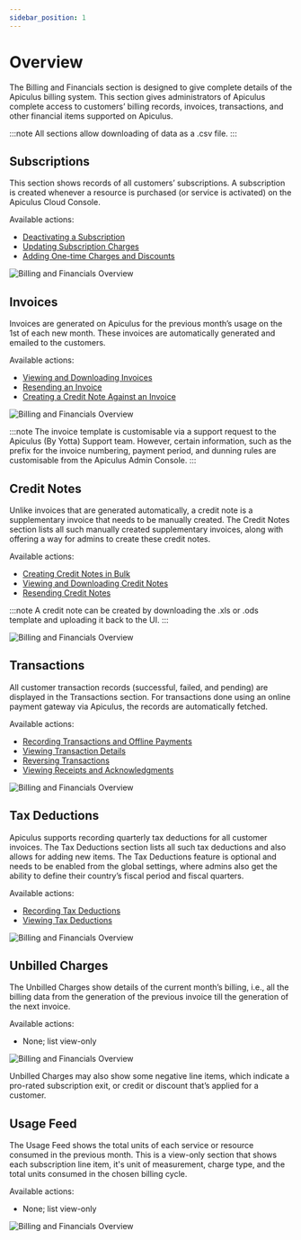 ```yaml
---
sidebar_position: 1
---
```

# Overview

The Billing and Financials section is designed to give complete details of the Apiculus billing system. This section gives administrators of Apiculus complete access to customers’ billing records, invoices, transactions, and other financial items supported on Apiculus.

:::note
All sections allow downloading of data as a .csv file.
:::

## Subscriptions

This section shows records of all customers’ subscriptions. A subscription is created whenever a resource is purchased (or service is activated) on the Apiculus Cloud Console.

Available actions:

- [Deactivating a Subscription](DeactivatingaSubscription)
- [Updating Subscription Charges](UpdatingSubscriptionCharges)
- [Adding One-time Charges and Discounts](AddingOne-timeChargesandDiscounts.md)

![Billing and Financials Overview](img/Overview1.png)

## Invoices

Invoices are generated on Apiculus for the previous month’s usage on the 1st of each new month. These invoices are automatically generated and emailed to the customers.

Available actions:

- [Viewing and Downloading Invoices](ViewinganddownloadingInvoices.md)
- [Resending an Invoice](AboutInvoice.md)
- [Creating a Credit Note Against an Invoice](CreatingaCreditNoteAgainstanInvoice)

![Billing and Financials Overview](img/Overview2.png)

:::note
The invoice template is customisable via a support request to the Apiculus (By Yotta) Support team. However, certain information, such as the prefix for the invoice numbering, payment period, and dunning rules are customisable from the Apiculus Admin Console.
:::

## Credit Notes

Unlike invoices that are generated automatically, a credit note is a supplementary invoice that needs to be manually created. The Credit Notes section lists all such manually created supplementary invoices, along with offering a way for admins to create these credit notes.

Available actions:

- [Creating Credit Notes in Bulk](/docs/Administration/BillingandFinancials/CreatingCreditNotesinBulk)
- [Viewing and Downloading Credit Notes](/docs/Administration/BillingandFinancials/ViewingandDownloadingCreditNotes)
- [Resending Credit Notes](/docs/Administration/BillingandFinancials/ResendingCreditNotes)

:::note
A credit note can be created by downloading the .xls or .ods template and uploading it back to the UI.
:::

![Billing and Financials Overview](img/Overview3.png)

## Transactions

All customer transaction records (successful, failed, and pending) are displayed in the Transactions section. For transactions done using an online payment gateway via Apiculus, the records are automatically fetched.

Available actions:

- [Recording Transactions and Offline Payments](/docs/Administration/BillingandFinancials/RecordingTransactionsandOfflinePayments)
- [Viewing Transaction Details](/docs/Administration/BillingandFinancials/ViewingTransactionDetails)
- [Reversing Transactions](/docs/Administration/BillingandFinancials/ReversingTransactions)
- [Viewing Receipts and Acknowledgments](/docs/Administration/BillingandFinancials/ViewingReceiptsandAcknowledgments)

![Billing and Financials Overview](img/Overview4.png)

## Tax Deductions

Apiculus supports recording quarterly tax deductions for all customer invoices. The Tax Deductions section lists all such tax deductions and also allows for adding new items. The Tax Deductions feature is optional and needs to be enabled from the global settings, where admins also get the ability to define their country’s fiscal period and fiscal quarters.

Available actions:

- [Recording Tax Deductions](RecordingTaxDeductions)
- [Viewing Tax Deductions](ViewingTaxDeductions)

![Billing and Financials Overview](img/Overview5.png)

## Unbilled Charges

The Unbilled Charges show details of the current month’s billing, i.e., all the billing data from the generation of the previous invoice till the generation of the next invoice.

Available actions:

- None; list view-only

![Billing and Financials Overview](img/Overview6.png)

Unbilled Charges may also show some negative line items, which indicate a pro-rated subscription exit, or credit or discount that’s applied for a customer. 

## Usage Feed

The Usage Feed shows the total units of each service or resource consumed in the previous month. This is a view-only section that shows each subscription line item, it's unit of measurement, charge type, and the total units consumed in the chosen billing cycle.

Available actions:

- None; list view-only

![Billing and Financials Overview](img/Overview7.png)




